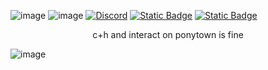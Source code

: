 ![image](https://github.com/user-attachments/assets/664889c9-9436-4adb-bee2-ee7e8873c088)
![image](https://github.com/user-attachments/assets/63ec4eae-d0bf-4c18-b916-cfc9397eae79)
[![Discord](https://img.shields.io/badge/Discord-%235865F2.svg?&logo=discord&logoColor=white)](https://discord.com/users/1248237938404491265)
[![Static Badge](https://img.shields.io/badge/Atabook-%231f0a0a)](https://odasakunosuke.atabook.org)
[![Static Badge](https://img.shields.io/badge/carrd-d9d2e9)](https://belph3g0r.carrd.co/)

<p align="center">
c+h and interact on ponytown is fine
</p>
<p align="center">





![image](https://github.com/user-attachments/assets/44ad2012-0df9-4a4c-938e-4cef33fb06ab)
